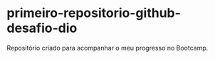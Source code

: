 # primeiro-repositorio-github-desafio-dio
Repositório criado para acompanhar o meu progresso no Bootcamp.

